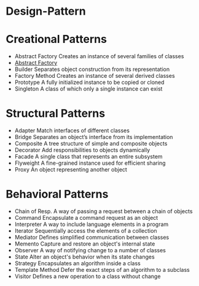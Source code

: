 # Design-Pattern


# Creational Patterns


* Abstract Factory	Creates an instance of several families of classes
* [Abstract Factory](https://github.com/TechAddas/Design-Pattern/tree/main/Design%20Pattern/Abstract) 
* Builder	Separates object construction from its representation
* Factory Method	Creates an instance of several derived classes
* Prototype	A fully initialized instance to be copied or cloned
* Singleton	A class of which only a single instance can exist

# Structural Patterns

* Adapter	Match interfaces of different classes
* Bridge	Separates an object’s interface from its implementation
* Composite	A tree structure of simple and composite objects
* Decorator	Add responsibilities to objects dynamically
* Facade	A single class that represents an entire subsystem
* Flyweight	A fine-grained instance used for efficient sharing
* Proxy	An object representing another object

# Behavioral Patterns

* Chain of Resp.	A way of passing a request between a chain of objects
* Command	Encapsulate a command request as an object
* Interpreter	A way to include language elements in a program
* Iterator	Sequentially access the elements of a collection
* Mediator	Defines simplified communication between classes
* Memento	Capture and restore an object's internal state
* Observer	A way of notifying change to a number of classes
* State	Alter an object's behavior when its state changes
* Strategy	Encapsulates an algorithm inside a class
* Template Method	Defer the exact steps of an algorithm to a subclass
* Visitor	Defines a new operation to a class without change
